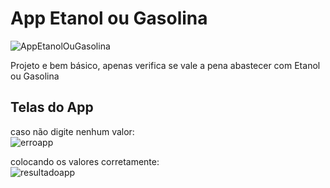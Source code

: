 # App Etanol ou Gasolina

![AppEtanolOuGasolina](https://github.com/user-attachments/assets/8731467e-7806-4da3-b7bf-a7a80c43da82)

Projeto e bem básico, apenas verifica se vale a pena abastecer com Etanol ou Gasolina<br>

## Telas do App
caso não digite nenhum valor:<br>
![erroapp](https://github.com/user-attachments/assets/ddcc7f69-a012-4d4f-81ff-9e731038f1bf)

colocando os valores corretamente:<br>
![resultadoapp](https://github.com/user-attachments/assets/896e6ed1-d041-48ec-9fa5-7a5cf37bcf62)

